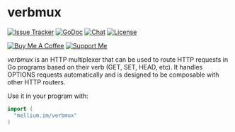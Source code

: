 # verbmux

[![Issue Tracker][badge]](https://github.com/mellium/xmpp/issues)
[![GoDoc](https://pkg.go.dev/mellium.im/verbmux?status.svg)](https://pkg.go.dev/mellium.im/verbmux)
[![Chat](https://inverse.chat/badge.svg?room=mellium@conference.samwhited.com)](https://conversations.im/j/mellium@conference.samwhited.com)
[![License](https://img.shields.io/badge/license-FreeBSD-blue.svg)](https://opensource.org/licenses/BSD-2-Clause)

[![Buy Me A Coffee](https://www.buymeacoffee.com/assets/img/custom_images/purple_img.png)](https://www.buymeacoffee.com/samwhited)
[![Support Me](https://liberapay.com/assets/widgets/donate.svg)](https://liberapay.com/SamWhited/donate)

*verbmux* is an HTTP multiplexer that can be used to route HTTP requests in Go
programs based on their verb (GET, SET, HEAD, etc).
It handles OPTIONS requests automatically and is designed to be composable with
other HTTP routers.

Use it in your program with:

```go
import (
  "mellium.im/verbmux"
)
```


[badge]: https://img.shields.io/badge/style-mellium%2fxmpp-green.svg?longCache=true&style=popout-square&label=issues
